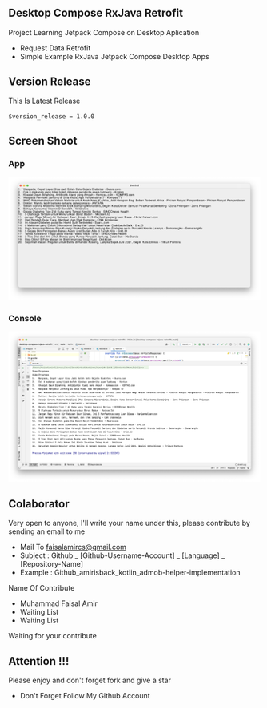 ## Desktop Compose RxJava Retrofit
Project Learning Jetpack Compose on Desktop Aplication
- Request Data Retrofit
- Simple Example RxJava Jetpack Compose Desktop Apps

## Version Release
This Is Latest Release

    $version_release = 1.0.0

## Screen Shoot

### App

![ScreenShoot](docs/image/ss_1.png?raw=true)

### Console

![ScreenShoot](docs/image/ss_2.png?raw=true)

## Colaborator
Very open to anyone, I'll write your name under this, please contribute by sending an email to me

- Mail To faisalamircs@gmail.com
- Subject : Github _ [Github-Username-Account] _ [Language] _ [Repository-Name]
- Example : Github_amirisback_kotlin_admob-helper-implementation

Name Of Contribute
- Muhammad Faisal Amir
- Waiting List
- Waiting List

Waiting for your contribute

## Attention !!!
Please enjoy and don't forget fork and give a star
- Don't Forget Follow My Github Account

